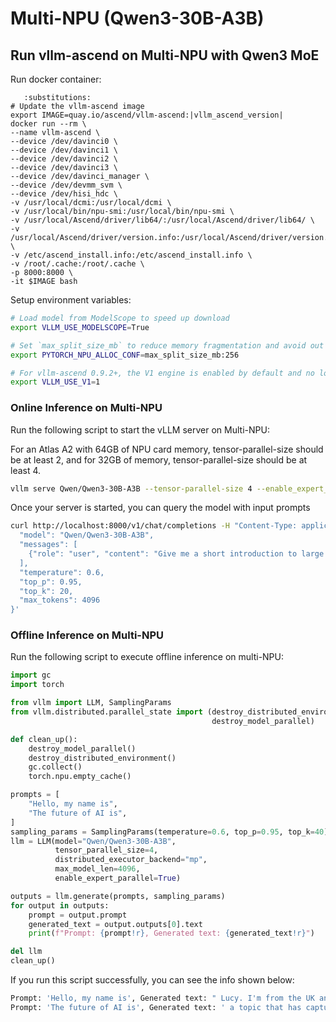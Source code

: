 # Multi-NPU (Qwen3-30B-A3B)

## Run vllm-ascend on Multi-NPU with Qwen3 MoE

Run docker container:

```{code-block} bash
   :substitutions:
# Update the vllm-ascend image
export IMAGE=quay.io/ascend/vllm-ascend:|vllm_ascend_version|
docker run --rm \
--name vllm-ascend \
--device /dev/davinci0 \
--device /dev/davinci1 \
--device /dev/davinci2 \
--device /dev/davinci3 \
--device /dev/davinci_manager \
--device /dev/devmm_svm \
--device /dev/hisi_hdc \
-v /usr/local/dcmi:/usr/local/dcmi \
-v /usr/local/bin/npu-smi:/usr/local/bin/npu-smi \
-v /usr/local/Ascend/driver/lib64/:/usr/local/Ascend/driver/lib64/ \
-v /usr/local/Ascend/driver/version.info:/usr/local/Ascend/driver/version.info \
-v /etc/ascend_install.info:/etc/ascend_install.info \
-v /root/.cache:/root/.cache \
-p 8000:8000 \
-it $IMAGE bash
```

Setup environment variables:

```bash
# Load model from ModelScope to speed up download
export VLLM_USE_MODELSCOPE=True

# Set `max_split_size_mb` to reduce memory fragmentation and avoid out of memory
export PYTORCH_NPU_ALLOC_CONF=max_split_size_mb:256

# For vllm-ascend 0.9.2+, the V1 engine is enabled by default and no longer needs to be explicitly specified.
export VLLM_USE_V1=1
```

### Online Inference on Multi-NPU

Run the following script to start the vLLM server on Multi-NPU:

For an Atlas A2 with 64GB of NPU card memory, tensor-parallel-size should be at least 2, and for 32GB of memory, tensor-parallel-size should be at least 4.

```bash
vllm serve Qwen/Qwen3-30B-A3B --tensor-parallel-size 4 --enable_expert_parallel
```

Once your server is started, you can query the model with input prompts

```bash
curl http://localhost:8000/v1/chat/completions -H "Content-Type: application/json" -d '{
  "model": "Qwen/Qwen3-30B-A3B",
  "messages": [
    {"role": "user", "content": "Give me a short introduction to large language models."}
  ],
  "temperature": 0.6,
  "top_p": 0.95,
  "top_k": 20,
  "max_tokens": 4096
}'
```

### Offline Inference on Multi-NPU

Run the following script to execute offline inference on multi-NPU:

```python
import gc
import torch

from vllm import LLM, SamplingParams
from vllm.distributed.parallel_state import (destroy_distributed_environment,
                                             destroy_model_parallel)

def clean_up():
    destroy_model_parallel()
    destroy_distributed_environment()
    gc.collect()
    torch.npu.empty_cache()

prompts = [
    "Hello, my name is",
    "The future of AI is",
]
sampling_params = SamplingParams(temperature=0.6, top_p=0.95, top_k=40)
llm = LLM(model="Qwen/Qwen3-30B-A3B",
          tensor_parallel_size=4,
          distributed_executor_backend="mp",
          max_model_len=4096,
          enable_expert_parallel=True)

outputs = llm.generate(prompts, sampling_params)
for output in outputs:
    prompt = output.prompt
    generated_text = output.outputs[0].text
    print(f"Prompt: {prompt!r}, Generated text: {generated_text!r}")

del llm
clean_up()
```

If you run this script successfully, you can see the info shown below:

```bash
Prompt: 'Hello, my name is', Generated text: " Lucy. I'm from the UK and I'm 11 years old."
Prompt: 'The future of AI is', Generated text: ' a topic that has captured the imagination of scientists, philosophers, and the general public'
```
